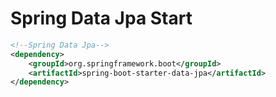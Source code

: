 # Spring Data Jpa Start
```xml
<!--Spring Data Jpa-->
<dependency>
	<groupId>org.springframework.boot</groupId>
	<artifactId>spring-boot-starter-data-jpa</artifactId>
</dependency>
```
